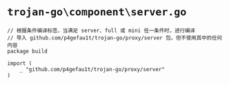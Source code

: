 # `trojan-go\component\server.go`

```
// 根据条件编译标签，当满足 server、full 或 mini 任一条件时，进行编译
// 导入 github.com/p4gefau1t/trojan-go/proxy/server 包，但不使用其中的任何内容
package build

import (
    _ "github.com/p4gefau1t/trojan-go/proxy/server"
)
```